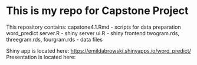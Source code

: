 # This is my repo for Capstone Project

This repository contains:
capstone4.1.Rmd - scripts for data preparation
word_predict
  server.R - shiny server
  ui.R - shiny frontend
  twogram.rds, threegram.rds, fourgram.rds - data files
  

Shiny app is located here: https://emildabrowski.shinyapps.io/word_predict/
Presentation is located here: 